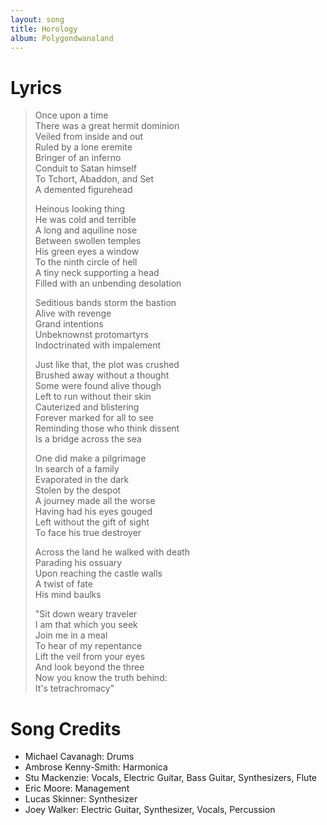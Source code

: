 ```yaml
---
layout: song
title: Horology
album: Polygondwanaland
---
```


# Lyrics

> Once upon a time  
> There was a great hermit dominion  
> Veiled from inside and out  
> Ruled by a lone eremite  
> Bringer of an inferno  
> Conduit to Satan himself  
> To Tchort, Abaddon, and Set  
> A demented figurehead  
>  
> Heinous looking thing  
> He was cold and terrible  
> A long and aquiline nose  
> Between swollen temples  
> His green eyes a window  
> To the ninth circle of hell  
> A tiny neck supporting a head  
> Filled with an unbending desolation  
>  
> Seditious bands storm the bastion  
> Alive with revenge  
> Grand intentions  
> Unbeknownst protomartyrs  
> Indoctrinated with impalement  
>  
> Just like that, the plot was crushed  
> Brushed away without a thought  
> Some were found alive though  
> Left to run without their skin  
> Cauterized and blistering  
> Forever marked for all to see  
> Reminding those who think dissent  
> Is a bridge across the sea  
>  
> One did make a pilgrimage  
> In search of a family  
> Evaporated in the dark  
> Stolen by the despot  
> A journey made all the worse  
> Having had his eyes gouged  
> Left without the gift of sight  
> To face his true destroyer  
>  
> Across the land he walked with death  
> Parading his ossuary  
> Upon reaching the castle walls  
> A twist of fate  
> His mind baulks  
>  
> "Sit down weary traveler  
> I am that which you seek  
> Join me in a meal  
> To hear of my repentance  
> Lift the veil from your eyes  
> And look beyond the three  
> Now you know the truth behind:  
> It's tetrachromacy"  

# Song Credits

* Michael Cavanagh: Drums
* Ambrose Kenny-Smith: Harmonica
* Stu Mackenzie: Vocals, Electric Guitar, Bass Guitar, Synthesizers, Flute
* Eric Moore: Management
* Lucas Skinner: Synthesizer
* Joey Walker: Electric Guitar, Synthesizer, Vocals, Percussion
